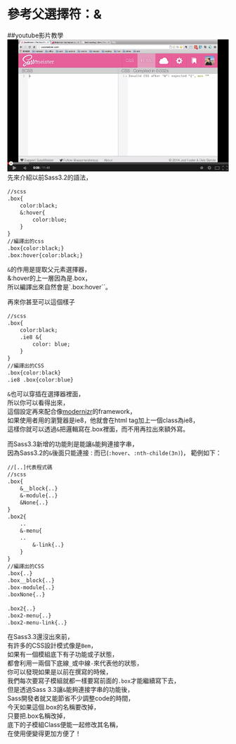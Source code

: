 # 參考父選擇符：&
##youtube影片教學
<a href="https://www.youtube.com/watch?v=ieW3NN6qX8I&feature=youtu.be" target="_blank">![](/images/video/sass3.3-1.png)</a>
先來介紹以前Sass3.2的語法，  
```
//scss
.box{
	color:black;
	&:hover{
		color:blue;
	}
}
//編譯出的css
.box{color:black;}
.box:hover{color:black;}
```

`&`的作用是提取父元素選擇器，  
&:hover的上一層因為是.box，  
所以編譯出來自然會是`.box:hover``。

再來你甚至可以這個樣子
```
//scss
.box{
	color:black;
	.ie8 &{
		color: blue;
	}
}
//編譯出的CSS
.box{color:black}
.ie8 .box{color:blue}
```
`&`也可以穿插在選擇器裡面，  
所以你可以看得出來，  
這個設定再來配合像[modernizr](http://modernizr.com/)的framework，  
如果使用者用的瀏覽器是ie8，他就會在html tag加上一個class為ie8，  
這樣你就可以透過`&`把邏輯寫在.box裡面，而不用再拉出來額外寫。  

而Sass3.3新增的功能則是能讓`&`能夠連接字串，  
因為Sass3.2的`&`後面只能連接`：`而已(`:hover`、`:nth-childe(3n)`)，
範例如下：  
```
//[..]代表程式碼
//scss
.box{
	&__block{..}
	&-module{..}
	&None{..}
}
.box2{
	..
	&-menu{
	..
		&-link{..}
	}
}
//編譯出的CSS
.box{..}
.box__block{..}
.box-module{..}
.boxNone{..}

.box2{..}
.box2-menu{..}
.box2-menu-link{..}
```
在Sass3.3還沒出來前，  
有許多的CSS設計模式像是`Bem`，  
如果有一個模組底下有子功能或子狀態，  
都會利用一兩個下底線`_`或中線`-`來代表他的狀態，  
你可以發現如果是以前在撰寫的時候，  
我們每次要寫子模組就都一樣要寫前面的`.box`才能繼續寫下去，  
但是透過Sass 3.3讓`&`能夠連接字串的功能後，  
Sass開發者就又能節省不少調整code的時間，  
今天如果這個.box的名稱要改掉，  
只要把.box名稱改掉，  
底下的子模組Class便能一起修改其名稱，  
在使用便變得更加方便了！  


